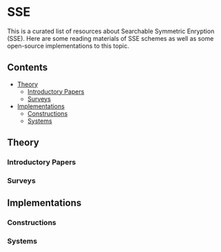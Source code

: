 # SSE
This is a curated list of resources about Searchable Symmetric Enryption (SSE). 
Here are some reading materials of SSE schemes as well as some open-source implementations to this topic.

## Contents
* [Theory](#Theory)
  * [Introductory Papers](#Introductory-Papers)
  * [Surveys](#Surveys)
* [Implementations](#Theory)
  * [Constructions](#Constructions)
  * [Systems](#Systems)

## Theory

### Introductory Papers

### Surveys

## Implementations

### Constructions

### Systems

